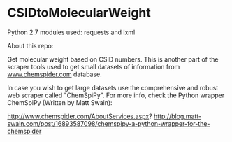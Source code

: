 # CSIDtoMolecularWeight
Python 2.7
modules used: requests and lxml

About this repo:

Get molecular weight based on CSID numbers. This is another part of the scraper tools used to get small datasets of information from www.chemspider.com database.

In case you wish to get large datasets use the comprehensive and robust web scraper called "ChemSpiPy". For more info, check the Python wrapper ChemSpiPy (Written by Matt Swain):

http://www.chemspider.com/AboutServices.aspx?
http://blog.matt-swain.com/post/16893587098/chemspipy-a-python-wrapper-for-the-chemspider


